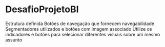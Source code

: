 # DesafioProjetoBI
Estrutura definida   Botões de navegação que fornecem navegabilidade   Segmentadores utilizados e botões com imagem associado   Utilize os indicadores e botões para selecionar diferentes visuais sobre um mesmo assunto 
